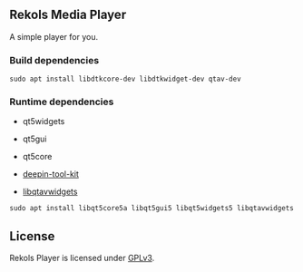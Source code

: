 ## Rekols Media Player

A simple player for you.

### Build dependencies

`sudo apt install libdtkcore-dev libdtkwidget-dev qtav-dev`

### Runtime dependencies

* qt5widgets

* qt5gui

* qt5core

* [deepin-tool-kit](https://github.com/linuxdeepin/deepin-tool-kit)

* [libqtavwidgets](https://github.com/wang-bin/QtAV)

`sudo apt install libqt5core5a libqt5gui5 libqt5widgets5 libqtavwidgets`

## License

Rekols Player is licensed under [GPLv3](LICENSE).

